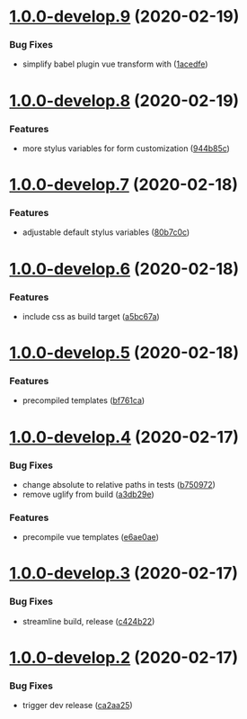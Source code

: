 # [1.0.0-develop.9](https://github.com/rocketbase-io/vue-skeleton-key/compare/v1.0.0-develop.8...v1.0.0-develop.9) (2020-02-19)


### Bug Fixes

* simplify babel plugin vue transform with ([1acedfe](https://github.com/rocketbase-io/vue-skeleton-key/commit/1acedfec809c314d45f72a41876f5175560f0cf7))

# [1.0.0-develop.8](https://github.com/rocketbase-io/vue-skeleton-key/compare/v1.0.0-develop.7...v1.0.0-develop.8) (2020-02-19)


### Features

* more stylus variables for form customization ([944b85c](https://github.com/rocketbase-io/vue-skeleton-key/commit/944b85c10713ab34291a0231f16b02064b2135c7))

# [1.0.0-develop.7](https://github.com/rocketbase-io/vue-skeleton-key/compare/v1.0.0-develop.6...v1.0.0-develop.7) (2020-02-18)


### Features

* adjustable default stylus variables ([80b7c0c](https://github.com/rocketbase-io/vue-skeleton-key/commit/80b7c0c0db9294dcda50a064ed9b12f74ced2c3e))

# [1.0.0-develop.6](https://github.com/rocketbase-io/vue-skeleton-key/compare/v1.0.0-develop.5...v1.0.0-develop.6) (2020-02-18)


### Features

* include css as build target ([a5bc67a](https://github.com/rocketbase-io/vue-skeleton-key/commit/a5bc67a609bdb9bf2b1418a91458e468f0df45fd))

# [1.0.0-develop.5](https://github.com/rocketbase-io/vue-skeleton-key/compare/v1.0.0-develop.4...v1.0.0-develop.5) (2020-02-18)


### Features

* precompiled templates ([bf761ca](https://github.com/rocketbase-io/vue-skeleton-key/commit/bf761ca7fe708d5ebffe6a682cab4986d0886bf6))

# [1.0.0-develop.4](https://github.com/rocketbase-io/vue-skeleton-key/compare/v1.0.0-develop.3...v1.0.0-develop.4) (2020-02-17)


### Bug Fixes

* change absolute to relative paths in tests ([b750972](https://github.com/rocketbase-io/vue-skeleton-key/commit/b7509722246723ea7f56a693da629cd1e154f202))
* remove uglify from build ([a3db29e](https://github.com/rocketbase-io/vue-skeleton-key/commit/a3db29e3c678b5a7187c1ff390e3fc9af658cafd))


### Features

* precompile vue templates ([e6ae0ae](https://github.com/rocketbase-io/vue-skeleton-key/commit/e6ae0aeb4dc126141869713c910286acaa115634))

# [1.0.0-develop.3](https://github.com/rocketbase-io/vue-skeleton-key/compare/v1.0.0-develop.2...v1.0.0-develop.3) (2020-02-17)


### Bug Fixes

* streamline build, release ([c424b22](https://github.com/rocketbase-io/vue-skeleton-key/commit/c424b2278e719fb190ccabdd419ad727bc714e8a))

# [1.0.0-develop.2](https://github.com/rocketbase-io/vue-skeleton-key/compare/v1.0.0-develop.1...v1.0.0-develop.2) (2020-02-17)


### Bug Fixes

* trigger dev release ([ca2aa25](https://github.com/rocketbase-io/vue-skeleton-key/commit/ca2aa257c5ae8b5da12cddbffa896b1d1c8dc3f5))
